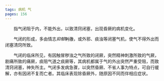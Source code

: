 ```yaml
---
tags: 病机 气
pages: 156
---
```

&emsp;&emsp;指气闭阻于内，不能外出，以致清窍闭塞，出现昏厥的病机变化。

&emsp;&emsp;气闭的形成，多由情志<dfn>抑郁</dfn>~~刺激~~，或外邪、痰浊等闭塞气机，使气不得外出而闭塞清窍所致。

&emsp;&emsp;气闭的临床所见，有因触冒秽浊之气所致的闭厥，突然精神刺激所致的气厥，剧痛所致的痛厥，痰阻气道之痰厥等，其病机都属于气的外出突然严重受阻，而致清窍闭塞，神失所主。气闭多发病急骤，以突然昏厥、不省人事为特点，可自行缓解，亦有因闭不复而亡者。其临床表现除昏厥外，随原因不同而伴相应症状。